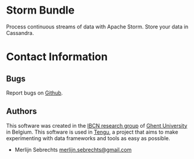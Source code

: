 # Storm Bundle

Process continuous streams of data with Apache Storm. Store your data in Cassandra.

# Contact Information

## Bugs

Report bugs on [Github](https://github.com/IBCNServices/tengu-charms/issues).

## Authors

This software was created in the [IBCN research group](https://www.ibcn.intec.ugent.be/) of [Ghent University](http://www.ugent.be/en) in Belgium. This software is used in [Tengu](http://tengu.intec.ugent.be), a project that aims to make experimenting with data frameworks and tools as easy as possible.

 - Merlijn Sebrechts <merlijn.sebrechts@gmail.com>
